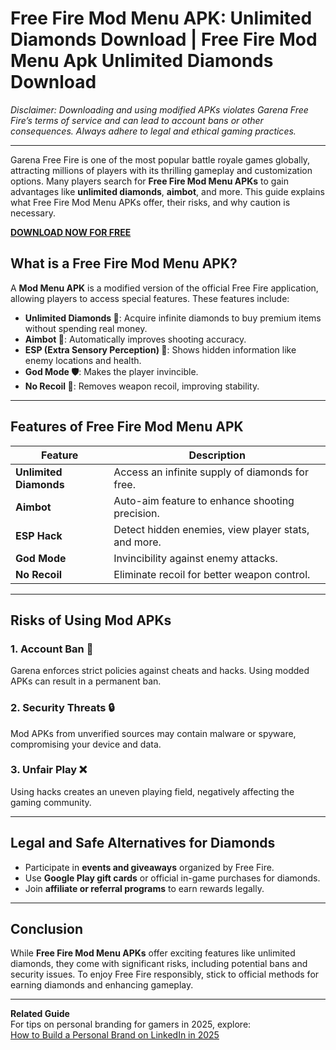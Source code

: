# Free Fire Mod Menu APK: Unlimited Diamonds Download | Free Fire Mod Menu Apk Unlimited Diamonds Download

*Disclaimer: Downloading and using modified APKs violates Garena Free Fire’s terms of service and can lead to account bans or other consequences. Always adhere to legal and ethical gaming practices.*

---

Garena Free Fire is one of the most popular battle royale games globally, attracting millions of players with its thrilling gameplay and customization options. Many players search for **Free Fire Mod Menu APKs** to gain advantages like **unlimited diamonds**, **aimbot**, and more. This guide explains what Free Fire Mod Menu APKs offer, their risks, and why caution is necessary.

**[DOWNLOAD NOW FOR FREE](https://reviewmatrix.in/?s=free+fire+hack)**


## What is a Free Fire Mod Menu APK?

A **Mod Menu APK** is a modified version of the official Free Fire application, allowing players to access special features. These features include:

- **Unlimited Diamonds 💎**: Acquire infinite diamonds to buy premium items without spending real money.
- **Aimbot 🎯**: Automatically improves shooting accuracy.
- **ESP (Extra Sensory Perception) 👀**: Shows hidden information like enemy locations and health.
- **God Mode 🛡️**: Makes the player invincible.
- **No Recoil 🔫**: Removes weapon recoil, improving stability.

---

## Features of Free Fire Mod Menu APK

| Feature          | Description                                              |
|------------------|----------------------------------------------------------|
| **Unlimited Diamonds** | Access an infinite supply of diamonds for free.         |
| **Aimbot**        | Auto-aim feature to enhance shooting precision.          |
| **ESP Hack**      | Detect hidden enemies, view player stats, and more.      |
| **God Mode**      | Invincibility against enemy attacks.                    |
| **No Recoil**     | Eliminate recoil for better weapon control.             |

---

## Risks of Using Mod APKs

### 1. **Account Ban 🚫**
   Garena enforces strict policies against cheats and hacks. Using modded APKs can result in a permanent ban.

### 2. **Security Threats 🔒**
   Mod APKs from unverified sources may contain malware or spyware, compromising your device and data.

### 3. **Unfair Play ❌**
   Using hacks creates an uneven playing field, negatively affecting the gaming community.

---

## Legal and Safe Alternatives for Diamonds

- Participate in **events and giveaways** organized by Free Fire.
- Use **Google Play gift cards** or official in-game purchases for diamonds.
- Join **affiliate or referral programs** to earn rewards legally.

---

## Conclusion

While **Free Fire Mod Menu APKs** offer exciting features like unlimited diamonds, they come with significant risks, including potential bans and security issues. To enjoy Free Fire responsibly, stick to official methods for earning diamonds and enhancing gameplay.

---

**Related Guide**  
For tips on personal branding for gamers in 2025, explore:  
[How to Build a Personal Brand on LinkedIn in 2025](https://reviewmatrix.in/how-to-build-a-personal-brand-on-linkedin-in-2025/)

